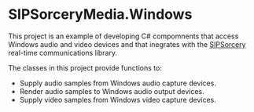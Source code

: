 # SIPSorceryMedia.Windows

This project is an example of developing C# compomnents that access Windows audio and video devices and that inegrates with the [SIPSorcery](https://github.com/sipsorcery-org/sipsorcery) real-time communications library.

The classes in this project provide functions to:

 - Supply audio samples from Windows audio capture devices.
 - Render audio samples to Windows audio output devices.
 - Supply video samples from Windows video capture devices.
